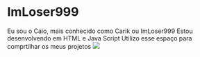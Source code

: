 # ImLoser999
Eu sou o Caio, mais conhecido como Carik ou ImLoser999
Estou desenvolvendo em HTML e Java Script
Utilizo esse espaço para comprtilhar os meus projetos
![](https://media.tenor.com/McPQygGOuXYAAAAi/gladgers-hacker-gers-guardians-of-galaxy.gif)
